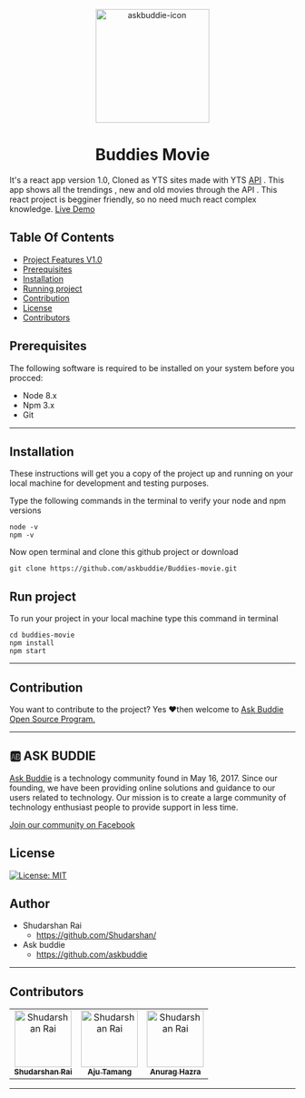 <p align="center">
    <a href="https://www.askbuddie.com">
        <img src="./src/assets/logo1.png" width="200px" align="center" alt="askbuddie-icon"/>
    </a>
</p>
<h1 align="center" style="border: 0;"> Buddies Movie </h1>


It's a react app version 1.0, Cloned as YTS sites made with YTS [API](https://yts.lt/api) . This app shows all the trendings , new and old movies through the API . This react project is begginer friendly, so no need much react complex knowledge. [Live Demo](https://buddies-movie.herokuapp.com/)

## Table Of Contents
 - [Project Features V1.0](#features)
 - [Prerequisites](#prerequisites)
 - [Installation](#installation)
 - [Running project](#run-project)
 - [Contribution](#contribution)
 - [License](#license)
 - [Contributors](#contributors)


## Prerequisites
The following software is required to be installed on your system before you procced:

* Node 8.x
* Npm 3.x
* Git

---
 
## Installation

These instructions will get you a copy of the project up and running on your local machine for development and testing purposes.

Type the following commands in the terminal to verify your node and npm versions
```
node -v
npm -v
```

Now open terminal and clone this github project or download

```
git clone https://github.com/askbuddie/Buddies-movie.git
```


## Run project

To run your project in your local machine type this command in terminal
```
cd buddies-movie
npm install
npm start
```
--- 
## Contribution

You want to contribute to the project?
Yes ❤️then welcome to [Ask Buddie Open Source Program.](https://www.askbuddie.com) 

---

## 🆎 ASK BUDDIE

[Ask Buddie](https://www.askbuddie.com) is a technology community found in May 16, 2017. Since our founding, we have been providing online solutions and guidance to our users related to technology. Our mission is to create a large community of technology enthusiast people to provide support in less time.

[Join our community on Facebook](https://www.facebook.com/groups/askbuddie)

## License

[![License: MIT](https://img.shields.io/badge/License-MIT-red.svg)](https://opensource.org/licenses/MIT)

## Author
* Shudarshan Rai
  * https://github.com/Shudarshan/
* Ask buddie
  * https://github.com/askbuddie

---

## Contributors

<table>
  <tr>
   <td align="center">
      <a href="https://github.com/Shudarshan">
      <img src="https://avatars3.githubusercontent.com/u/32707506?s=460&v=4" width="100px;" alt="Shudarshan Rai"/>
      <br />
      <sub><b>Shudarshan Rai</b></sub></a>
      <br />
    </td>
   <td align="center">
      <a href="https://github.com/Aju100">
      <img src="https://avatars3.githubusercontent.com/u/29862610?s=460&v=4" width="100px;" alt="Shudarshan Rai"/>
      <br />
      <sub><b>Aju Tamang</b></sub></a>
      <br />
    </td>
    <td align="center">
      <a href="https://github.com/anuraghazra">
      <img src="https://avatars1.githubusercontent.com/u/35374649?s=460&v=4" width="100px;" alt="Shudarshan Rai"/>
      <br />
      <sub><b>Anurag Hazra</b></sub></a>
      <br />
    </td>
    </tr>
    </table>

    
    
-----------
